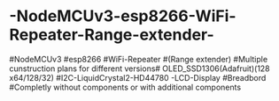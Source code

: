 # -NodeMCUv3-esp8266-WiFi-Repeater-Range-extender-
#NodeMCUv3 #esp8266 #WiFi-Repeater #(Range extender) #Multiple cunstruction plans for different versions# OLED_SSD1306(Adafruit)(128 x64/128/32) #I2C-LiquidCrystal2-HD44780 -LCD-Display #Breadbord #Completly without  components or  with additional components
